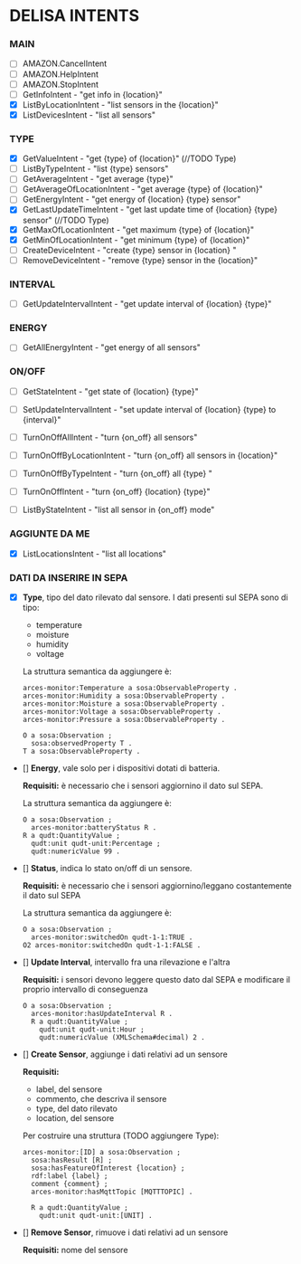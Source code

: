 # DELISA INTENTS

### MAIN
- [ ] AMAZON.CancelIntent
- [ ] AMAZON.HelpIntent
- [ ] AMAZON.StopIntent
- [ ] GetInfoIntent               - "get info in {location}"
- [x] ListByLocationIntent        - "list sensors in the {location}"
- [x] ListDevicesIntent           - "list all sensors"

### TYPE
- [x] GetValueIntent              - "get {type} of {location}" (//TODO Type)
- [ ] ListByTypeIntent            - "list {type} sensors"
- [ ] GetAverageIntent            - "get average {type}"
- [ ] GetAverageOfLocationIntent  - "get average {type} of {location}"
- [ ] GetEnergyIntent             - "get energy of {location} {type} sensor"
- [x] GetLastUpdateTimeIntent     - "get last update time of {location} {type} sensor"  (//TODO Type)
- [x] GetMaxOfLocationIntent      - "get maximum {type} of {location}"
- [x] GetMinOfLocationIntent      - "get minimum {type} of {location}"
- [ ] CreateDeviceIntent          - "create {type} sensor in {location} "
- [ ] RemoveDeviceIntent          - "remove {type} sensor in the 
{location}"

### INTERVAL
- [ ] GetUpdateIntervalIntent     - "get update interval of {location} {type}"

### ENERGY
- [ ] GetAllEnergyIntent          - "get energy of all sensors"

### ON/OFF
- [ ] GetStateIntent              - "get state of {location} {type}"
- [ ] SetUpdateIntervalIntent     - "set update interval of {location} {type} to {interval}"
- [ ] TurnOnOffAllIntent          - "turn {on_off} all sensors"
- [ ] TurnOnOffByLocationIntent   - "turn {on_off} all sensors in {location}"
- [ ] TurnOnOffByTypeIntent       - "turn {on_off} all {type} "
- [ ] TurnOnOffIntent             - "turn {on_off} {location} {type}"
- [ ] ListByStateIntent           - "list all sensor in {on_off} mode"


### AGGIUNTE DA ME
- [x] ListLocationsIntent         - "list all locations"

### DATI DA INSERIRE IN SEPA
- [x] **Type**, tipo del dato rilevato dal sensore. I dati presenti sul SEPA sono di tipo:
  - temperature
  - moisture
  - humidity
  - voltage
  
  La struttura semantica da aggiungere è:
  ```
  arces-monitor:Temperature a sosa:ObservableProperty .
  arces-monitor:Humidity a sosa:ObservableProperty .
  arces-monitor:Moisture a sosa:ObservableProperty .
  arces-monitor:Voltage a sosa:ObservableProperty .
  arces-monitor:Pressure a sosa:ObservableProperty .

  O a sosa:Observation ;
    sosa:observedProperty T .
  T a sosa:ObservableProperty .
  ```

- [] **Energy**, vale solo per i dispositivi dotati di batteria.
  
  **Requisiti:** è necessario che i sensori aggiornino il dato sul SEPA.

  La struttura semantica da aggiungere è:
  ```
  O a sosa:Observation ;
    arces-monitor:batteryStatus R .
  R a qudt:QuantityValue ;
    qudt:unit qudt-unit:Percentage ;
    qudt:numericValue 99 .
  ```

- [] **Status**, indica lo stato on/off di un sensore.

  **Requisiti:** è necessario che i sensori aggiornino/leggano costantemente il dato sul SEPA

  La struttura semantica da aggiungere è:
  ```
  O a sosa:Observation ;
    arces-monitor:switchedOn qudt-1-1:TRUE .
  O2 arces-monitor:switchedOn qudt-1-1:FALSE .
  ```

- [] **Update Interval**, intervallo fra una rilevazione e l'altra
  
  **Requisiti:** i sensori devono leggere questo dato dal SEPA e modificare il proprio intervallo di conseguenza
  ```
  O a sosa:Observation ;
    arces-monitor:hasUpdateInterval R .
    R a qudt:QuantityValue ;
      qudt:unit qudt-unit:Hour ;
      qudt:numericValue (XMLSchema#decimal) 2 .
  ```  
  

- [] **Create Sensor**, aggiunge i dati relativi ad un sensore
  
  **Requisiti:**
  - label, del sensore
  - commento, che descriva il sensore
  - type, del dato rilevato
  - location, del sensore
  
  Per costruire una struttura (TODO aggiungere Type): 
  ```
  arces-monitor:[ID] a sosa:Observation ;
    sosa:hasResult [R] ;
    sosa:hasFeatureOfInterest {location} ;
    rdf:label {label} ;
    comment {comment} ;
    arces-monitor:hasMqttTopic [MQTTTOPIC] .

    R a qudt:QuantityValue ;
      qudt:unit qudt-unit:[UNIT] .
  ```

- [] **Remove Sensor**, rimuove i dati relativi ad un sensore
  
  **Requisiti:** nome del sensore